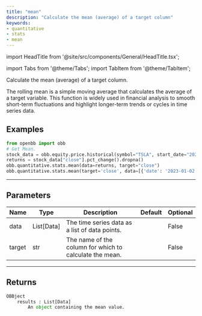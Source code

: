 ```yaml
---
title: "mean"
description: "Calculate the mean (average) of a target column"
keywords:
- quantitative
- stats
- mean
---
```


import HeadTitle from '@site/src/components/General/HeadTitle.tsx';

<HeadTitle title="quantitative/stats/mean - Reference | OpenBB Platform Docs" />

<!-- markdownlint-disable MD012 MD031 MD033 -->

import Tabs from '@theme/Tabs';
import TabItem from '@theme/TabItem';

Calculate the mean (average) of a target column.

 The rolling mean is a simple moving average that calculates the average of a target variable.
 This function is widely used in financial analysis to smooth short-term fluctuations and highlight longer-term trends
 or cycles in time series data.


Examples
--------

```python
from openbb import obb
# Get Mean.
stock_data = obb.equity.price.historical(symbol="TSLA", start_date="2023-01-01", provider="fmp").to_df()
returns = stock_data["close"].pct_change().dropna()
obb.quantitative.stats.mean(data=returns, target="close")
obb.quantitative.stats.mean(target='close', data=[{'date': '2023-01-02', 'close': 0.05}, {'date': '2023-01-03', 'close': 0.08}, {'date': '2023-01-04', 'close': 0.07}, {'date': '2023-01-05', 'close': 0.06}, {'date': '2023-01-06', 'close': 0.06}])
```

---

## Parameters

<Tabs>

<TabItem value='standard' label='standard'>

| Name | Type | Description | Default | Optional |
| ---- | ---- | ----------- | ------- | -------- |
| data | List[Data] | The time series data as a list of data points. |  | False |
| target | str | The name of the column for which to calculate the mean. |  | False |
</TabItem>

</Tabs>

---

## Returns

```python wordwrap
OBBject
    results : List[Data]
        An object containing the mean value.
```

